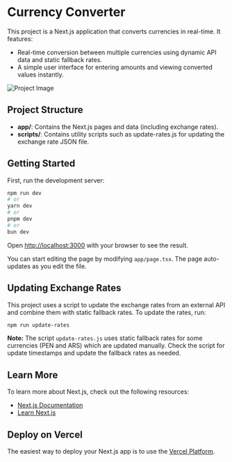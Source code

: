 # Currency Converter

This project is a Next.js application that converts currencies in real-time. It features:

- Real-time conversion between multiple currencies using dynamic API data and static fallback rates.
- A simple user interface for entering amounts and viewing converted values instantly.

![Project Image](./public/placeholder.png)

## Project Structure

- **app/**: Contains the Next.js pages and data (including exchange rates).
- **scripts/**: Contains utility scripts such as update-rates.js for updating the exchange rate JSON file.

## Getting Started

First, run the development server:

```bash
npm run dev
# or
yarn dev
# or
pnpm dev
# or
bun dev
```

Open [http://localhost:3000](http://localhost:3000) with your browser to see the result.

You can start editing the page by modifying `app/page.tsx`. The page auto-updates as you edit the file.

## Updating Exchange Rates

This project uses a script to update the exchange rates from an external API and combine them with static fallback rates. To update the rates, run:

```bash
npm run update-rates
```

**Note:** The script `update-rates.js` uses static fallback rates for some currencies (PEN and ARS) which are updated manually. Check the script for update timestamps and update the fallback rates as needed.

## Learn More

To learn more about Next.js, check out the following resources:

- [Next.js Documentation](https://nextjs.org/docs)
- [Learn Next.js](https://nextjs.org/learn)

## Deploy on Vercel

The easiest way to deploy your Next.js app is to use the [Vercel Platform](https://vercel.com/new).
